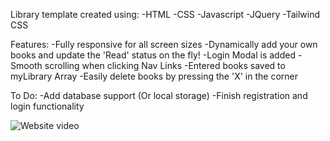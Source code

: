 Library template created using:
-HTML
-CSS
-Javascript
-JQuery
-Tailwind CSS

Features:
-Fully responsive for all screen sizes
-Dynamically add your own books and update the 'Read' status on the fly!
-Login Modal is added
-Smooth scrolling when clicking Nav Links
-Entered books saved to myLibrary Array
-Easily delete books by pressing the 'X' in the corner

To Do:
-Add database support (Or local storage)
-Finish registration and login functionality

![Website video](https://user-images.githubusercontent.com/97664519/156912857-92a1a6b9-2f3c-45a2-a00e-daa4ed153eaf.gif)
